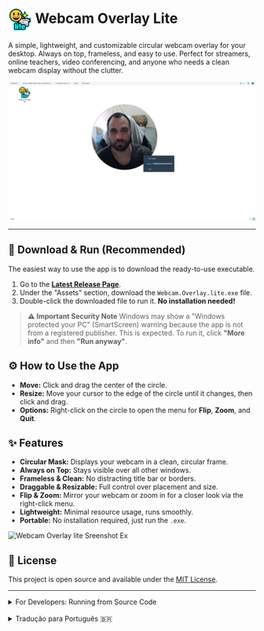 # <h1><img src="./assets/icon.png" width="48" align="center"> Webcam Overlay Lite</h1>

A simple, lightweight, and customizable circular webcam overlay for your desktop. Always on top, frameless, and easy to use. Perfect for streamers, online teachers, video conferencing, and anyone who needs a clean webcam display without the clutter.

![Webcam Overlay Lite in action](./assets/screenshot.png)

---

## 🚀 Download & Run (Recommended)

The easiest way to use the app is to download the ready-to-use executable.

1.  Go to the **[Latest Release Page](https://github.com/leoawen/webcam-overlay-lite-app/releases/latest)**.
2.  Under the "Assets" section, download the `Webcam.Overlay.lite.exe` file.
3.  Double-click the downloaded file to run it. **No installation needed!**

> **⚠️ Important Security Note**
> Windows may show a "Windows protected your PC" (SmartScreen) warning because the app is not from a registered publisher. This is expected. To run it, click **"More info"** and then **"Run anyway"**.

## ⚙️ How to Use the App

*   **Move:** Click and drag the center of the circle.
*   **Resize:** Move your cursor to the edge of the circle until it changes, then click and drag.
*   **Options:** Right-click on the circle to open the menu for **Flip**, **Zoom**, and **Quit**.

## ✨ Features

*   **Circular Mask:** Displays your webcam in a clean, circular frame.
*   **Always on Top:** Stays visible over all other windows.
*   **Frameless & Clean:** No distracting title bar or borders.
*   **Draggable & Resizable:** Full control over placement and size.
*   **Flip & Zoom:** Mirror your webcam or zoom in for a closer look via the right-click menu.
*   **Lightweight:** Minimal resource usage, runs smoothly.
*   **Portable:** No installation required, just run the `.exe`.

<img width="1920" height="1080" alt="Webcam Overlay lite Sreenshot Ex" src="https://github.com/user-attachments/assets/367e0a49-52ed-437a-8851-b7bd27f0ecda" />

## 📄 License

This project is open source and available under the [MIT License](LICENSE).

---

<details>
<summary>For Developers: Running from Source Code</summary>

If you prefer to run the application from the Python source code, follow these steps.

### Requirements
You will need Python 3 and the following libraries:

*   `opencv-python`
*   `PyQt6`

### Installation

1.  **Clone the repository:**
    ```bash
    git clone https://github.com/leoawen/webcam-overlay-lite-app.git
    cd webcam-overlay-lite-app
    ```

2.  **Install the required libraries:**
    ```bash
    pip install opencv-python PyQt6
    ```

3.  **Run the application:**
    ```bash
    python webcam_circular6.py
    ```

</details>

<br>

<details>
<summary>Tradução para Português 🇧🇷</summary>

# <h1><img src="./assets/icon.png" width="48" align="center"> Webcam Overlay Lite</h1>

Um overlay de webcam circular, simples, leve e customizável para o seu desktop. Sempre no topo, sem bordas e fácil de usar. Perfeito para streamers, professores online, videoconferências e qualquer pessoa que precise de uma exibição de webcam limpa.

## 🚀 Download e Execução (Recomendado)

A forma mais fácil de usar o aplicativo é baixando o executável pronto para uso.

1.  Acesse a **[Página de Releases mais recente](https://github.com/leoawen/webcam-overlay-lite-app/releases/latest)**.
2.  Na seção "Assets", baixe o arquivo `Webcam.Overlay.lite.exe`.
3.  Dê um duplo clique no arquivo baixado para executá-lo. **Nenhuma instalação é necessária!**

> **⚠️ Nota de Segurança Importante**
> O Windows pode exibir um aviso "O Windows protegeu o seu computador" (SmartScreen) porque o aplicativo não é de um desenvolvedor registrado. Isso é normal. Para executá-lo, clique em **"Mais informações"** e depois em **"Executar mesmo assim"**.

## ⚙️ Como Usar o Aplicativo

*   **Mover:** Clique no centro do círculo e arraste.
*   **Redimensionar:** Mova o cursor até a borda do círculo até ele mudar de forma, então clique e arraste.
*   **Opções:** Clique com o botão direito no círculo para abrir o menu com as opções **Rebater** (Flip), **Zoom** e **Sair** (Quit).

## ✨ Funcionalidades

*   **Máscara Circular:** Exibe sua webcam em um formato circular e limpo.
*   **Sempre no Topo:** Permanece visível sobre todas as outras janelas.
*   **Sem Bordas e Limpo:** Sem barras de título ou bordas que causam distração.
*   **Arrastável e Redimensionável:** Controle total sobre a posição e o tamanho.
*   **Rebater e Zoom:** Espelhe a imagem ou aplique zoom através do menu de contexto.
*   **Leve:** Uso mínimo de recursos do sistema, roda de forma fluida.
*   **Portátil:** Não precisa de instalação, apenas execute o `.exe`.

</details>
